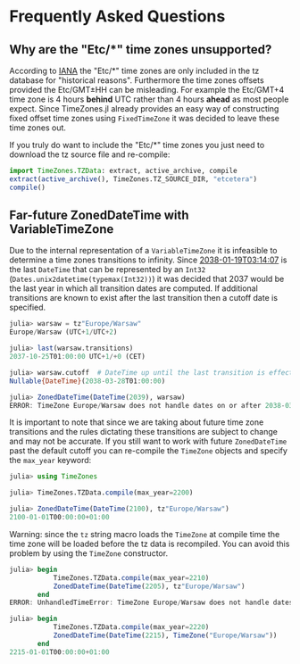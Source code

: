 Frequently Asked Questions
==========================

## Why are the "Etc/&ast;" time zones unsupported?

According to [IANA](ftp://ftp.iana.org/tz/data/etcetera) the "Etc/&ast;" time zones are only included in the tz database for "historical reasons". Furthermore the time zones offsets provided the Etc/GMT±HH can be misleading. For example the Etc/GMT+4 time zone is 4 hours **behind** UTC rather than 4 hours **ahead** as most people expect. Since TimeZones.jl already provides an easy way of constructing fixed offset time zones using `FixedTimeZone` it was decided to leave these time zones out.

If you truly do want to include the "Etc/&ast;" time zones you just need to download the tz source file and re-compile:

```julia
import TimeZones.TZData: extract, active_archive, compile
extract(active_archive(), TimeZones.TZ_SOURCE_DIR, "etcetera")
compile()
```

## Far-future ZonedDateTime with VariableTimeZone

Due to the internal representation of a `VariableTimeZone` it is infeasible to determine a time zones transitions to infinity. Since [2038-01-19T03:14:07](https://en.wikipedia.org/wiki/Year_2038_problem) is the last `DateTime` that can be represented by an `Int32` (`Dates.unix2datetime(typemax(Int32))`) it was decided that 2037 would be the last year in which all transition dates are computed. If additional transitions are known to exist after the last transition then a cutoff date is specified.

```julia
julia> warsaw = tz"Europe/Warsaw"
Europe/Warsaw (UTC+1/UTC+2)

julia> last(warsaw.transitions)
2037-10-25T01:00:00 UTC+1/+0 (CET)

julia> warsaw.cutoff  # DateTime up until the last transition is effective
Nullable{DateTime}(2038-03-28T01:00:00)

julia> ZonedDateTime(DateTime(2039), warsaw)
ERROR: TimeZone Europe/Warsaw does not handle dates on or after 2038-03-28T01:00:00 UTC
```

It is important to note that since we are taking about future time zone transitions and the rules dictating these transitions are subject to change and may not be accurate. If you still want to work with future `ZonedDateTime` past the default cutoff you can re-compile the `TimeZone` objects and specify the `max_year` keyword:

```julia
julia> using TimeZones

julia> TimeZones.TZData.compile(max_year=2200)

julia> ZonedDateTime(DateTime(2100), tz"Europe/Warsaw")
2100-01-01T00:00:00+01:00
```

Warning: since the `tz` string macro loads the `TimeZone` at compile time the time zone will be loaded before the tz data is recompiled. You can avoid this problem by using the `TimeZone` constructor.

```julia
julia> begin
           TimeZones.TZData.compile(max_year=2210)
           ZonedDateTime(DateTime(2205), tz"Europe/Warsaw")
       end
ERROR: UnhandledTimeError: TimeZone Europe/Warsaw does not handle dates on or after 2038-03-28T01:00:00 UTC

julia> begin
           TimeZones.TZData.compile(max_year=2220)
           ZonedDateTime(DateTime(2215), TimeZone("Europe/Warsaw"))
       end
2215-01-01T00:00:00+01:00
```